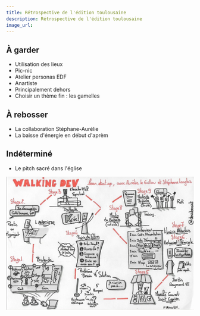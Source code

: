 ```yaml
---
title: Rétrospective de l'édition toulousaine
description: Rétrospective de l'édition toulousaine
image_url:
---
```


## À garder
* Utilisation des lieux
* Pic-nic
* Atelier personas EDF
* Anartiste
* Principalement dehors
* Choisir un thème fin : les gamelles

## À rebosser
* La collaboration Stéphane-Aurélie
* La baisse d'énergie en début d'aprèm

## Indéterminé
* Le pitch sacré dans l'église

![sketchnote](https://raw.githubusercontent.com/walkingdev/trampolean/master/media/sketchnote-v34.jpg)
